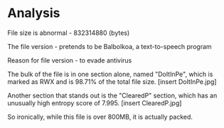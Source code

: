 # Analysis

File size is abnormal - 832314880 (bytes)

The file version - pretends to be Balbolkoa, a text-to-speech program

Reason for file version - to evade antivirus

The bulk of the file is in one section alone, named "DoItInPe", which is marked as RWX and is 98.71% of the total file size.
[insert DoItInPe.jpg]

Another section that stands out is the "ClearedP" section, which has an unusually high entropy score of 7.995.
[insert ClearedP.jpg]

So ironically, while this file is over 800MB, it is actually packed.

